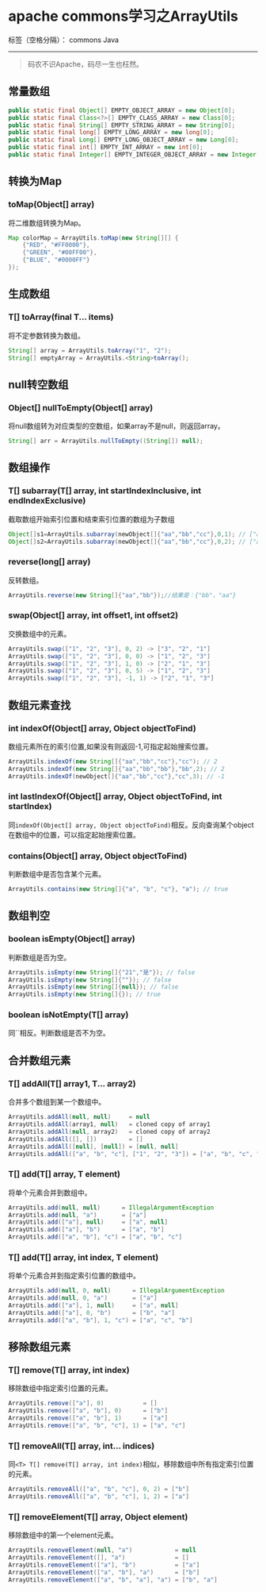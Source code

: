 # apache commons学习之ArrayUtils

标签（空格分隔）： commons Java

---

> 码农不识Apache，码尽一生也枉然。

## 常量数组

```java
public static final Object[] EMPTY_OBJECT_ARRAY = new Object[0];
public static final Class<?>[] EMPTY_CLASS_ARRAY = new Class[0];
public static final String[] EMPTY_STRING_ARRAY = new String[0];
public static final long[] EMPTY_LONG_ARRAY = new long[0];
public static final Long[] EMPTY_LONG_OBJECT_ARRAY = new Long[0];
public static final int[] EMPTY_INT_ARRAY = new int[0];
public static final Integer[] EMPTY_INTEGER_OBJECT_ARRAY = new Integer[0];
```

## 转换为Map

### toMap(Object[] array)

将二维数组转换为Map。

```java
Map colorMap = ArrayUtils.toMap(new String[][] {
    {"RED", "#FF0000"},
    {"GREEN", "#00FF00"},
    {"BLUE", "#0000FF"}
});
```

## 生成数组

### T[] toArray(final T... items)

将不定参数转换为数组。

```java
String[] array = ArrayUtils.toArray("1", "2");
String[] emptyArray = ArrayUtils.<String>toArray();
```

## null转空数组

### Object[] nullToEmpty(Object[] array)

将null数组转为对应类型的空数组，如果array不是null，则返回array。

```java
String[] arr = ArrayUtils.nullToEmpty((String[]) null);
```

## 数组操作

### <T> T[] subarray(T[] array, int startIndexInclusive, int endIndexExclusive)

截取数组开始索引位置和结束索引位置的数组为子数组

```java
Object[]s1=ArrayUtils.subarray(newObject[]{"aa","bb","cc"},0,1); // ["aa"]
Object[]s2=ArrayUtils.subarray(newObject[]{"aa","bb","cc"},0,2); // ["aa", "bb"]
```

### reverse(long[] array)

反转数组。

```java
ArrayUtils.reverse(new String[]{"aa","bb"});//结果是：{"bb"，"aa"}
```

### swap(Object[] array, int offset1, int offset2)

交换数组中的元素。

```java
ArrayUtils.swap(["1", "2", "3"], 0, 2) -> ["3", "2", "1"]
ArrayUtils.swap(["1", "2", "3"], 0, 0) -> ["1", "2", "3"]
ArrayUtils.swap(["1", "2", "3"], 1, 0) -> ["2", "1", "3"]
ArrayUtils.swap(["1", "2", "3"], 0, 5) -> ["1", "2", "3"]
ArrayUtils.swap(["1", "2", "3"], -1, 1) -> ["2", "1", "3"]
```

## 数组元素查找

### int indexOf(Object[] array, Object objectToFind)

数组元素所在的索引位置,如果没有则返回-1,可指定起始搜索位置。

```java
ArrayUtils.indexOf(new String[]{"aa","bb","cc"},"cc"); // 2
ArrayUtils.indexOf(new String[]{"aa","bb","bb"},"bb",2); // 2
ArrayUtils.indexOf(newObject[]{"aa","bb","cc"},"cc",3); // -1
```

### int lastIndexOf(Object[] array, Object objectToFind, int startIndex)

同`indexOf(Object[] array, Object objectToFind)`相反。反向查询某个object在数组中的位置，可以指定起始搜索位置。

### contains(Object[] array, Object objectToFind)

判断数组中是否包含某个元素。

```java
ArrayUtils.contains(new String[]{"a", "b", "c"}, "a"); // true
```

## 数组判空

### boolean isEmpty(Object[] array)

判断数组是否为空。

```java
ArrayUtils.isEmpty(new String[]{"21","是"}); // false
ArrayUtils.isEmpty(new String[]{""}); // false
ArrayUtils.isEmpty(new String[]{null}); // false
ArrayUtils.isEmpty(new String[]{}); // true
```

### <T> boolean isNotEmpty(T[] array)

同``相反。判断数组是否不为空。

## 合并数组元素

### <T> T[] addAll(T[] array1, T... array2)

合并多个数组到某一个数组中。

```java
ArrayUtils.addAll(null, null)     = null
ArrayUtils.addAll(array1, null)   = cloned copy of array1
ArrayUtils.addAll(null, array2)   = cloned copy of array2
ArrayUtils.addAll([], [])         = []
ArrayUtils.addAll([null], [null]) = [null, null]
ArrayUtils.addAll(["a", "b", "c"], ["1", "2", "3"]) = ["a", "b", "c", "1", "2", "3"]
```

### <T> T[] add(T[] array, T element)

将单个元素合并到数组中。

```java
ArrayUtils.add(null, null)      = IllegalArgumentException
ArrayUtils.add(null, "a")       = ["a"]
ArrayUtils.add(["a"], null)     = ["a", null]
ArrayUtils.add(["a"], "b")      = ["a", "b"]
ArrayUtils.add(["a", "b"], "c") = ["a", "b", "c"]
```

### <T> T[] add(T[] array, int index, T element)

将单个元素合并到指定索引位置的数组中。

```java
ArrayUtils.add(null, 0, null)      = IllegalArgumentException
ArrayUtils.add(null, 0, "a")       = ["a"]
ArrayUtils.add(["a"], 1, null)     = ["a", null]
ArrayUtils.add(["a"], 0, "b")      = ["b", "a"]
ArrayUtils.add(["a", "b"], 1, "c") = ["a", "c", "b"]
```

## 移除数组元素

### <T> T[] remove(T[] array, int index)

移除数组中指定索引位置的元素。

```java
ArrayUtils.remove(["a"], 0)           = []
ArrayUtils.remove(["a", "b"], 0)      = ["b"]
ArrayUtils.remove(["a", "b"], 1)      = ["a"]
ArrayUtils.remove(["a", "b", "c"], 1) = ["a", "c"]
```

### <T> T[] removeAll(T[] array, int... indices)

同`<T> T[] remove(T[] array, int index)`相似，移除数组中所有指定索引位置的元素。

```java
ArrayUtils.removeAll(["a", "b", "c"], 0, 2) = ["b"]
ArrayUtils.removeAll(["a", "b", "c"], 1, 2) = ["a"]
```

### <T> T[] removeElement(T[] array, Object element)

移除数组中的第一个element元素。

```java
ArrayUtils.removeElement(null, "a")            = null
ArrayUtils.removeElement([], "a")              = []
ArrayUtils.removeElement(["a"], "b")           = ["a"]
ArrayUtils.removeElement(["a", "b"], "a")      = ["b"]
ArrayUtils.removeElement(["a", "b", "a"], "a") = ["b", "a"]
```